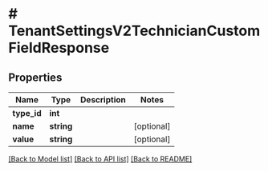 # # TenantSettingsV2TechnicianCustomFieldResponse

## Properties

Name | Type | Description | Notes
------------ | ------------- | ------------- | -------------
**type_id** | **int** |  |
**name** | **string** |  | [optional]
**value** | **string** |  | [optional]

[[Back to Model list]](../../README.md#models) [[Back to API list]](../../README.md#endpoints) [[Back to README]](../../README.md)
